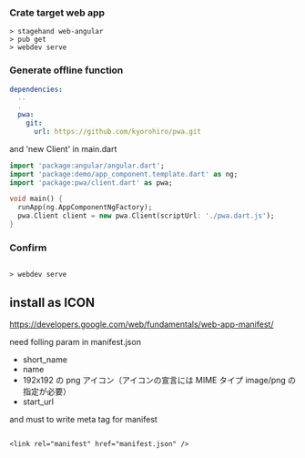 

### Crate target web app
```:commandline
> stagehand web-angular
> pub get
> webdev serve
```


### Generate offline function 

```:pubspec.yaml
dependencies:
  ..
  .
  pwa: 
    git: 
      url: https://github.com/kyorohiro/pwa.git

```

and 'new Client' in main.dart

```:main.dart
import 'package:angular/angular.dart';
import 'package:demo/app_component.template.dart' as ng;
import 'package:pwa/client.dart' as pwa;

void main() {
  runApp(ng.AppComponentNgFactory);
  pwa.Client client = new pwa.Client(scriptUrl: './pwa.dart.js');
}
```

### Confirm


```

> webdev serve

```




## install as ICON
https://developers.google.com/web/fundamentals/web-app-manifest/

need folling param in manifest.json

- short_name
- name
- 192x192 の png アイコン（アイコンの宣言には MIME タイプ image/png の指定が必要）
- start_url


and must to write meta tag for manifest

```

<link rel="manifest" href="manifest.json" />

```
